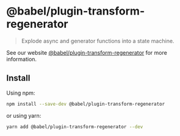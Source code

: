 # @babel/plugin-transform-regenerator

> Explode async and generator functions into a state machine.

See our website [@babel/plugin-transform-regenerator](https://babeljs.io/docs/en/next/babel-plugin-transform-regenerator.html) for more information.

## Install

Using npm:

```bash
npm install --save-dev @babel/plugin-transform-regenerator
```

or using yarn:

```bash
yarn add @babel/plugin-transform-regenerator --dev
```

